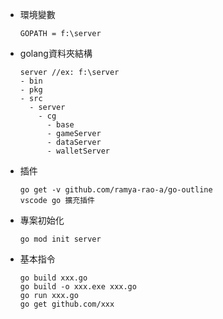 - 環境變數
	~~~
	GOPATH = f:\server
	~~~
	
- golang資料夾結構
	~~~
	server //ex: f:\server
	- bin
	- pkg
	- src
	  - server
	    - cg
	      - base
	      - gameServer
	      - dataServer
	      - walletServer
	~~~

- 插件
	~~~
	go get -v github.com/ramya-rao-a/go-outline
	vscode go 擴充插件
	~~~

- 專案初始化
	~~~
	go mod init server
	~~~

- 基本指令
	~~~
	go build xxx.go	
	go build -o xxx.exe xxx.go
	go run xxx.go
	go get github.com/xxx
	~~~
	